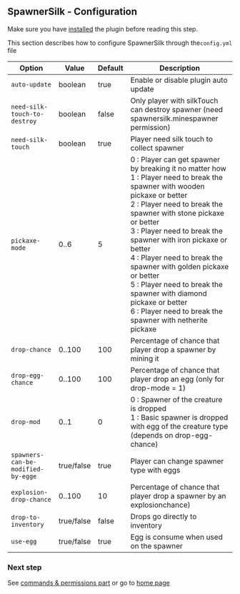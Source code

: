 ## SpawnerSilk - Configuration

Make sure you have [installed](https://apavarino.github.io/SpawnerSilk/installation) the plugin before reading this step.

This section describes how to configure SpawnerSilk through  the`config.yml` file


Option | Value | Default | Description
--- | --- | --- | ---
`auto-update` | boolean  | true | Enable or disable plugin auto update
`need-silk-touch-to-destroy` | boolean  | false |  Only player with silkTouch can destroy spawner (need spawnersilk.minespawner permission)
`need-silk-touch` | boolean  | true | Player need silk touch to collect spawner
`pickaxe-mode` | 0..6  | 5 | 0 : Player can get spawner by breaking it no matter how<br>1 : Player need to break the spawner with wooden pickaxe or better<br>2 : Player need to break the spawner with stone pickaxe or better<br>3 : Player need to break the spawner with iron pickaxe or better<br>4 : Player need to break the spawner with golden pickaxe or better<br>5 : Player need to break the spawner with diamond pickaxe or better<br>6 : Player need to break the spawner with netherite pickaxe
`drop-chance` | 0..100  | 100 | Percentage of chance that player drop a spawner by mining it
`drop-egg-chance` | 0..100  | 100 | Percentage of chance that player drop an egg (only for drop-mode = 1)
`drop-mod` | 0..1  | 0 | 0 : Spawner of the creature is dropped<br>1 : Basic spawner is dropped with egg of the creature type (depends on drop-egg-chance)
`spawners-can-be-modified-by-egge` | true/false | true | Player can change spawner type with eggs
`explosion-drop-chance` | 0..100  | 10 | Percentage of chance that player drop a spawner by an explosionchance)
`drop-to-inventory` | true/false | false | Drops go directly to inventory
`use-egg` | true/false | true | Egg is consume when used on the spawner

### Next step
See [commands & permissions part](https://apavarino.github.io/SpawnerSilk/commands-and-perms) or go to [home page](https://apavarino.github.io/SpawnerSilk)


